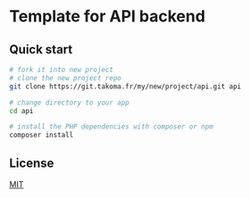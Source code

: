 # Template for API backend

## Quick start

```bash
# fork it into new project
# clone the new project repo
git clone https://git.takoma.fr/my/new/project/api.git api

# change directory to your app
cd api

# install the PHP dependencies with composer or npm
composer install
```

## License

[MIT](./LICENCE)
